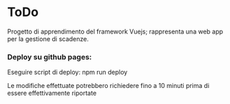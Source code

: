 # ToDo

Progetto di apprendimento del framework Vuejs; rappresenta una web app per la gestione di scadenze.

### Deploy su github pages:

Eseguire script di deploy:  npm run deploy

Le modifiche effettuate potrebbero richiedere fino a 10 minuti prima di essere effettivamente riportate
